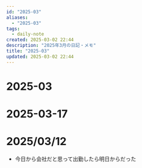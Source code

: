```yaml
---
id: "2025-03"
aliases:
  - "2025-03"
tags:
  - daily-note
created: 2025-03-02 22:44
description: "2025年3月の日記・メモ"
title: "2025-03"
updated: 2025-03-02 22:44
---
```


# 2025-03

# 2025-03-17

# 2025/03/12

- 今日から会社だと思って出勤したら明日からだった

